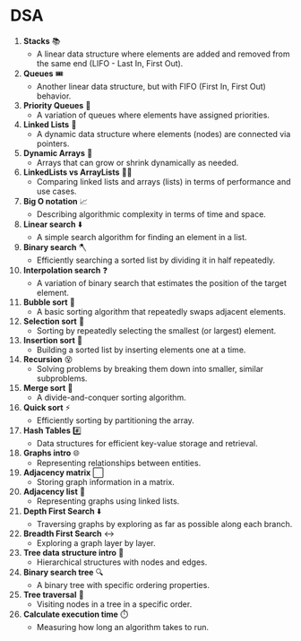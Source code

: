 # DSA

1. **Stacks** 📚 
   - A linear data structure where elements are added and removed from the same end (LIFO - Last In, First Out).
2. **Queues** 🎟️ 
   - Another linear data structure, but with FIFO (First In, First Out) behavior.
3. **Priority Queues** 🥇
   - A variation of queues where elements have assigned priorities.
4. **Linked Lists** 🔗 
   - A dynamic data structure where elements (nodes) are connected via pointers.
5. **Dynamic Arrays** 🌱 
   - Arrays that can grow or shrink dynamically as needed.
6. **LinkedLists vs ArrayLists** 🤼‍♂️ 
   - Comparing linked lists and arrays (lists) in terms of performance and use cases.
7. **Big O notation** 📈 
   - Describing algorithmic complexity in terms of time and space.
8. **Linear search** ⬇️ 
   - A simple search algorithm for finding an element in a list.
9. **Binary search** 🪓 
   - Efficiently searching a sorted list by dividing it in half repeatedly.
10. **Interpolation search** ❓ 
    - A variation of binary search that estimates the position of the target element.
11. **Bubble sort** 🤿 
    - A basic sorting algorithm that repeatedly swaps adjacent elements.
12. **Selection sort** 🔦 
    - Sorting by repeatedly selecting the smallest (or largest) element.
13. **Insertion sort** 🧩 
    - Building a sorted list by inserting elements one at a time.
14. **Recursion** 😵 
    - Solving problems by breaking them down into smaller, similar subproblems.
15. **Merge sort** 🔪 
    - A divide-and-conquer sorting algorithm.
16. **Quick sort** ⚡ 
    - Efficiently sorting by partitioning the array.
17. **Hash Tables** #️⃣ 
    - Data structures for efficient key-value storage and retrieval.
18. **Graphs intro** 🌐 
    - Representing relationships between entities.
19. **Adjacency matrix** ⬜ 
    - Storing graph information in a matrix.
20. **Adjacency list** 📑 
    - Representing graphs using linked lists.
21. **Depth First Search** ⬇️ 
    - Traversing graphs by exploring as far as possible along each branch.
22. **Breadth First Search** ↔️ 
    - Exploring a graph layer by layer.
23. **Tree data structure intro** 🌳 
    - Hierarchical structures with nodes and edges.
24. **Binary search tree** 🔍 
    - A binary tree with specific ordering properties.
25. **Tree traversal** 🧗 
    - Visiting nodes in a tree in a specific order.
26. **Calculate execution time** ⏱️ 
    - Measuring how long an algorithm takes to run.

